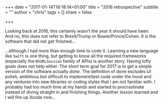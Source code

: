 +++
date = "2017-01-14T16:18:14+01:00"
title = "2016 retrospective"
subtitle = ""
author = "chris"
tags = []
share = false

+++

Looking back at 2016, this certainly wasn’t the year it should have been. And no, this does not refer to Brexit/Trump or Bowie/Prince/Cohen. It is the software that did not get finished... <!--more-->

...although I had more than enough time to code it. Learning a new language like `Swift` is one thing, but getting to know all the required frameworks (especially the `NSURLSession` family of APIs) is another story. Having lofty goals does not help either. The short term goal for 2017 is to get a simple version of the software actually *done*. The definition of done excludes UI polish, ambitious but difficult to implement/test code under the hood and any ventures into new libraries or coding styles that I am not familiar with. I probably had too much time at my hands and started to procrastinate instead of diving straight in and finishing things. Another lesson learned and I will fire up Xcode now… 

